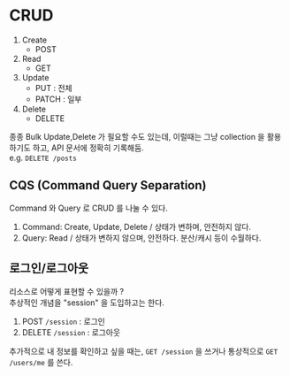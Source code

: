 # CRUD
1. Create 
   - POST
2. Read
   - GET
3. Update
   - PUT : 전체
   - PATCH : 일부
4. Delete
   - DELETE

종종 Bulk Update,Delete 가 필요할 수도 있는데, 이럴때는 그냥 collection 을 활용하기도 하고, API 문서에 정확히 기록해둠.  
e.g. `DELETE /posts`

## CQS (Command Query Separation)
Command 와 Query 로 CRUD 를 나눌 수 있다.
1. Command: Create, Update, Delete / 상태가 변하며, 안전하지 않다.
2. Query: Read / 상태가 변하지 않으며, 안전하다. 분산/캐시 등이 수월하다.

## 로그인/로그아웃

리소스로 어떻게 표현할 수 있을까 ?  
추상적인 개념을 "session" 을 도입하고는 한다.  

1. POST `/session` : 로그인
2. DELETE `/session` : 로그아웃

추가적으로 내 정보를 확인하고 싶을 때는, `GET /session` 을 쓰거나 통상적으로 `GET /users/me` 를 쓴다.
